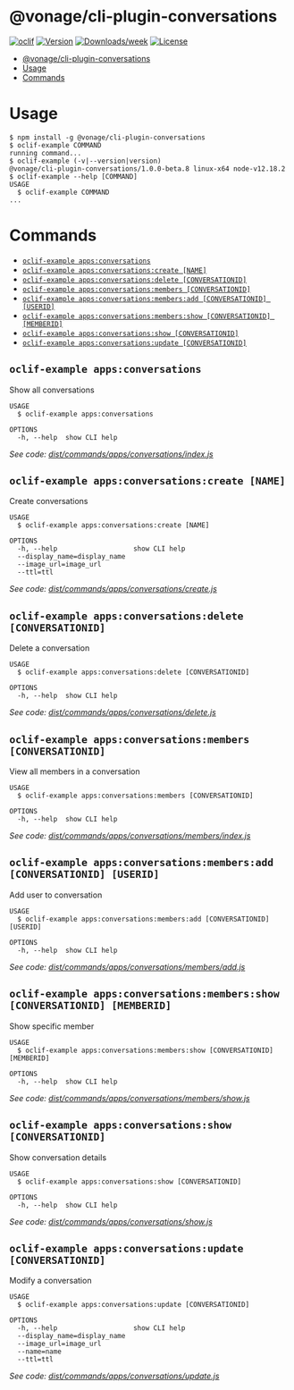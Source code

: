 # @vonage/cli-plugin-conversations

[![oclif](https://img.shields.io/badge/cli-oclif-brightgreen.svg)](https://oclif.io)
[![Version](https://img.shields.io/npm/v/@vonage/cli-plugin-conversations.svg)](https://npmjs.org/conversations/@vonage/cli-plugin-conversations)
[![Downloads/week](https://img.shields.io/npm/dw/@vonage/cli-plugin-conversations.svg)](https://npmjs.org/conversations/@vonage/cli-plugin-conversations)
[![License](https://img.shields.io/npm/l/@vonage/cli-plugin-conversations.svg)](https://github.com/Vonage/vonage-cli/blob/master/conversationss/conversations/conversations.json)

<!-- toc -->
* [@vonage/cli-plugin-conversations](#vonagecli-plugin-conversations)
* [Usage](#usage)
* [Commands](#commands)
<!-- tocstop -->

# Usage

<!-- usage -->
```sh-session
$ npm install -g @vonage/cli-plugin-conversations
$ oclif-example COMMAND
running command...
$ oclif-example (-v|--version|version)
@vonage/cli-plugin-conversations/1.0.0-beta.8 linux-x64 node-v12.18.2
$ oclif-example --help [COMMAND]
USAGE
  $ oclif-example COMMAND
...
```
<!-- usagestop -->

# Commands

<!-- commands -->
* [`oclif-example apps:conversations`](#oclif-example-appsconversations)
* [`oclif-example apps:conversations:create [NAME]`](#oclif-example-appsconversationscreate-name)
* [`oclif-example apps:conversations:delete [CONVERSATIONID]`](#oclif-example-appsconversationsdelete-conversationid)
* [`oclif-example apps:conversations:members [CONVERSATIONID]`](#oclif-example-appsconversationsmembers-conversationid)
* [`oclif-example apps:conversations:members:add [CONVERSATIONID] [USERID]`](#oclif-example-appsconversationsmembersadd-conversationid-userid)
* [`oclif-example apps:conversations:members:show [CONVERSATIONID] [MEMBERID]`](#oclif-example-appsconversationsmembersshow-conversationid-memberid)
* [`oclif-example apps:conversations:show [CONVERSATIONID]`](#oclif-example-appsconversationsshow-conversationid)
* [`oclif-example apps:conversations:update [CONVERSATIONID]`](#oclif-example-appsconversationsupdate-conversationid)

## `oclif-example apps:conversations`

Show all conversations

```
USAGE
  $ oclif-example apps:conversations

OPTIONS
  -h, --help  show CLI help
```

_See code: [dist/commands/apps/conversations/index.js](https://github.com/Vonage/vonage-cli/blob/v1.0.0-beta.8/dist/commands/apps/conversations/index.js)_

## `oclif-example apps:conversations:create [NAME]`

Create conversations

```
USAGE
  $ oclif-example apps:conversations:create [NAME]

OPTIONS
  -h, --help                   show CLI help
  --display_name=display_name
  --image_url=image_url
  --ttl=ttl
```

_See code: [dist/commands/apps/conversations/create.js](https://github.com/Vonage/vonage-cli/blob/v1.0.0-beta.8/dist/commands/apps/conversations/create.js)_

## `oclif-example apps:conversations:delete [CONVERSATIONID]`

Delete a conversation

```
USAGE
  $ oclif-example apps:conversations:delete [CONVERSATIONID]

OPTIONS
  -h, --help  show CLI help
```

_See code: [dist/commands/apps/conversations/delete.js](https://github.com/Vonage/vonage-cli/blob/v1.0.0-beta.8/dist/commands/apps/conversations/delete.js)_

## `oclif-example apps:conversations:members [CONVERSATIONID]`

View all members in a conversation

```
USAGE
  $ oclif-example apps:conversations:members [CONVERSATIONID]

OPTIONS
  -h, --help  show CLI help
```

_See code: [dist/commands/apps/conversations/members/index.js](https://github.com/Vonage/vonage-cli/blob/v1.0.0-beta.8/dist/commands/apps/conversations/members/index.js)_

## `oclif-example apps:conversations:members:add [CONVERSATIONID] [USERID]`

Add user to conversation

```
USAGE
  $ oclif-example apps:conversations:members:add [CONVERSATIONID] [USERID]

OPTIONS
  -h, --help  show CLI help
```

_See code: [dist/commands/apps/conversations/members/add.js](https://github.com/Vonage/vonage-cli/blob/v1.0.0-beta.8/dist/commands/apps/conversations/members/add.js)_

## `oclif-example apps:conversations:members:show [CONVERSATIONID] [MEMBERID]`

Show specific member

```
USAGE
  $ oclif-example apps:conversations:members:show [CONVERSATIONID] [MEMBERID]

OPTIONS
  -h, --help  show CLI help
```

_See code: [dist/commands/apps/conversations/members/show.js](https://github.com/Vonage/vonage-cli/blob/v1.0.0-beta.8/dist/commands/apps/conversations/members/show.js)_

## `oclif-example apps:conversations:show [CONVERSATIONID]`

Show conversation details

```
USAGE
  $ oclif-example apps:conversations:show [CONVERSATIONID]

OPTIONS
  -h, --help  show CLI help
```

_See code: [dist/commands/apps/conversations/show.js](https://github.com/Vonage/vonage-cli/blob/v1.0.0-beta.8/dist/commands/apps/conversations/show.js)_

## `oclif-example apps:conversations:update [CONVERSATIONID]`

Modify a conversation

```
USAGE
  $ oclif-example apps:conversations:update [CONVERSATIONID]

OPTIONS
  -h, --help                   show CLI help
  --display_name=display_name
  --image_url=image_url
  --name=name
  --ttl=ttl
```

_See code: [dist/commands/apps/conversations/update.js](https://github.com/Vonage/vonage-cli/blob/v1.0.0-beta.8/dist/commands/apps/conversations/update.js)_
<!-- commandsstop -->
